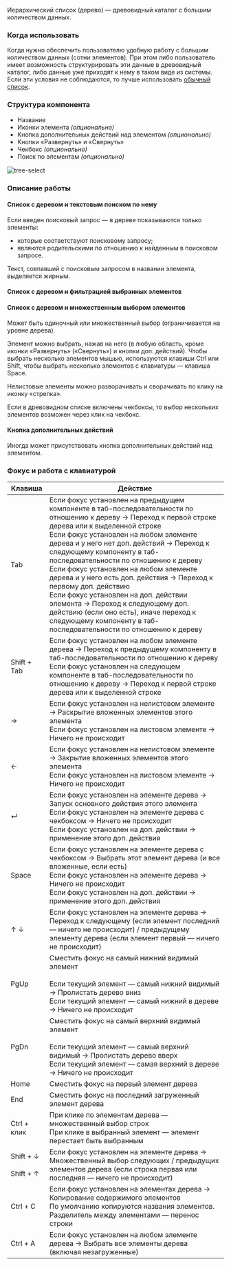Иерархический список (дерево) — древовидный каталог с большим количеством данных.

<!-- example(tree-overview) -->

### Когда использовать

Когда нужно обеспечить пользователю удобную работу с большим количеством данных (сотни элементов). При этом либо пользователь имеет возможность структурировать эти данные в древовидный каталог, либо данные уже приходят к нему в таком виде из системы. Если эти условия не соблюдаются, то лучше использовать [обычный список](/list).

### Структура компонента

* Название
* Иконки элемента _(опционально)_
* Кнопка дополнительных действий над элементом _(опционально)_
* Кнопки «Развернуть» и «Свернуть»
* Чекбокс _(опционально)_
* Поиск по элементам _(опционально)_

<div style="margin-top: 15px;"><img src="./assets/images/tree-select/tree-select__structure.png" alt="tree-select" style="max-width: 531px"/>
</div>

### Описание работы

#### Cписок с деревом и текстовым поиском по нему

Если введен поисковый запрос — в дереве показываются только элементы:
* которые соответствуют поисковому запросу;
* являются родительскими по отношению к найденным в поисковом запросе.

Текст, совпавший с поисковым запросом в названии элемента, выделяется жирным.

<!-- example(tree-filtering) -->

#### Cписок с деревом и фильтрацией выбранных элементов

<!-- example(tree-checked-filtering) -->

#### Cписок с деревом и множественным выбором элементов

Может быть одиночный или множественный выбор (ограничивается на уровне дерева).

Элемент можно выбрать, нажав на него (в любую область, кроме иконки «Развернуть» («Свернуть») и кнопки доп. действий). Чтобы выбрать несколько элементов мышью, используются клавиши Ctrl или Shift, чтобы выбрать несколько элементов с клавиатуры — клавиша Space.

Нелистовые элементы можно разворачивать и сворачивать по клику на иконку «стрелка».

<!-- example(tree-multiple-keyboard) -->

Если в древовидном списке включены чекбоксы, то выбор нескольких элементов возможен через клик на чекбокс.

<!-- example(tree-multiple-checkbox) -->

#### Кнопка дополнительных действий

Иногда может присутствовать кнопка дополнительных действий над элементом.

<!-- example(tree-action-button) -->

### Фокус и работа с клавиатурой

| Клавиша | Действие |
|---------|-------------------------------------------------------------------------------------------------------------------------------------------------------------------------------------------|
| <span class="hot-key-button">Tab</span> | Если фокус установлен на предыдущем компоненте в таб-последовательности по отношению к дереву → Переход к первой строке дерева или к выделенной строке<br />Если фокус установлен на любом элементе дерева и у него нет доп. действий → Переход к следующему компоненту в таб-последовательности по отношению к дереву<br />Если фокус установлен на любом элементе дерева и у него есть доп. действия → Переход к первому доп. действию <br />Если фокус установлен на доп. действии элемента → Переход к следующему доп. действию (если оно есть), иначе переход к следующему компоненту в таб-последовательности по отношению к дереву |
| <span class="hot-key-button">Shift</span> + <span class="hot-key-button">Tab</span>  | Если фокус установлен на любом элементе дерева → Переход к предыдущему компоненту в таб-последовательности по отношению к дереву <br /> Если фокус установлен на следующем компоненте в таб-последовательности по отношению к дереву → Переход к первой строке дерева или к выделенной строке |
| <span class="hot-key-button">→</span> | Если фокус установлен на нелистовом элементе → Раскрытие вложенных элементов этого элемента <br /> Если фокус установлен на листовом элементе → Ничего не происходит |
| <span class="hot-key-button">←</span> | Если фокус установлен на нелистовом элементе → Закрытие вложенных элементов этого элемента <br /> Если фокус установлен на листовом элементе → Ничего не происходит |
| <span class="hot-key-button">↵</span> | Если фокус установлен на элементе дерева → Запуск основного действия этого элемента <br /> Если фокус установлен на элементе дерева с чекбоксом → Ничего не происходит <br /> Если фокус установлен на доп. действии → применение этого доп. действия |
| <span class="hot-key-button">Space</span> | Если фокус установлен на элементе дерева с чекбоксом → Выбрать этот элемент дерева (и все вложенные, если есть) <br /> Если фокус установлен на элементе дерева → Ничего не происходит <br /> Если фокус установлен на доп. действии → применение этого доп. действия |
| <span class="hot-key-button">↑</span> <span class="hot-key-button">↓</span> | Если фокус установлен на элементе дерева → Переход к следующему (если элемент последний — ничего не происходит) / предыдущему элементу дерева (если элемент первый — ничего не происходит) |
| <span class="hot-key-button">PgUp</span> | Сместить фокус на самый нижний видимый элемент <br /><br /> Если текущий элемент — самый нижний видимый → Пролистать дерево вниз <br /> Если текущий элемент — самый нижний в дереве → Ничего не происходит |
| <span class="hot-key-button">PgDn</span> | Сместить фокус на самый верхний видимый элемент <br /><br /> Если текущий элемент — самый верхний видимый → Пролистать дерево вверх <br /> Если текущий элемент — самая верхний в дереве → Ничего не происходит |
| <span class="hot-key-button">Home</span> | Сместить фокус на первый элемент дерева |
| <span class="hot-key-button">End</span> | Сместить фокус на последний загруженный элемент дерева |
| <span class="hot-key-button">Ctrl</span> + клик | При клике по элементам дерева — множественный выбор строк <br /> При клике в выбранный элемент — элемент перестает быть выбранным |
| <span class="hot-key-button">Shift</span> + <span class="hot-key-button">↓</span> <br /><br /> <span class="hot-key-button">Shift</span> + <span class="hot-key-button">↑</span> | Если фокус установлен на элементе дерева → Множественный выбор следующих / предыдущих элементов дерева (если строка первая или последняя — ничего не происходит) |
| <span class="hot-key-button">Ctrl</span> + <span class="hot-key-button">C</span> | Если фокус установлен на элементах дерева → Копирование содержимого элементов <br /> По умолчанию копируются названия элементов. Разделитель между элементами — перенос строки |
| <span class="hot-key-button">Ctrl</span> + <span class="hot-key-button">A</span> | Если фокус установлен на любом элементе дерева → Выбрать все элементы дерева (включая незагруженные) |
